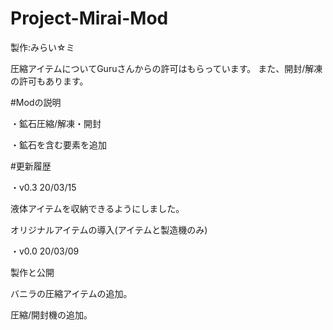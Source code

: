 # Project-Mirai-Mod

製作:みらい☆ミ

圧縮アイテムについてGuruさんからの許可はもらっています。
また、開封/解凍の許可もあります。


#Modの説明

・鉱石圧縮/解凍・開封

・鉱石を含む要素を追加


#更新履歴

・v0.3  20/03/15

液体アイテムを収納できるようにしました。

オリジナルアイテムの導入(アイテムと製造機のみ)

・v0.0  20/03/09

製作と公開

バニラの圧縮アイテムの追加。

圧縮/開封機の追加。
